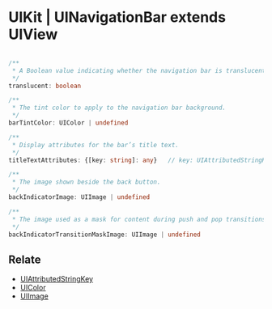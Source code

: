 # UIKit | UINavigationBar extends UIView

```typescript

/**
 * A Boolean value indicating whether the navigation bar is translucent (YES) or not (NO).
 */
translucent: boolean

/**
 * The tint color to apply to the navigation bar background.
 */
barTintColor: UIColor | undefined

/**
 * Display attributes for the bar’s title text.
 */
titleTextAttributes: {[key: string]: any}   // key: UIAttributedStringKey

/**
 * The image shown beside the back button.
 */
backIndicatorImage: UIImage | undefined

/**
 * The image used as a mask for content during push and pop transitions.
 */
backIndicatorTransitionMaskImage: UIImage | undefined

```

## Relate

* [UIAttributedStringKey](UIAttributedString.md)
* [UIColor](UIColor.md)
* [UIImage](UIImage.md)